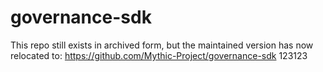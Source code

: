 # governance-sdk 

This repo still exists in archived form, but the maintained version has now relocated to: https://github.com/Mythic-Project/governance-sdk
123123
